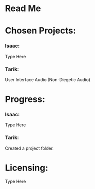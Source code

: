 # Read Me

# Chosen Projects:

### Isaac:

Type Here

### Tarik:

User Interface Audio (Non-Diegetic Audio)

# Progress:

### Isaac:

Type Here

### Tarik:

Created a project folder.

# Licensing:

Type Here
